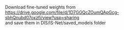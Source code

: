Download fine-tuned weights from 
https://drive.google.com/file/d/1D7GGQcZOumQApGcg-sbhQnubd07oxzfi/view?usp=sharing  
and save them in DIS/IS-Net/saved_models folder
